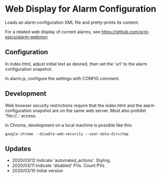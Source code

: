 Web Display for Alarm Configuration
===================================

Loads an alarm configuration XML file and pretty-prints its content.

For a related web display of current alarms, see https://github.com/ornl-epics/alarm-webmon


Configuration
-------------

In index.html, adjust initial text as desired,
then set the 'url' to the alarm configuration snapshot.

In alarm.js, configure the settings with CONFIG comment.


Development
-----------

Web browser security restrictions require that the index.html
and the alarm configuration snapshot are on the same web server.
Most also prohibit 'file://..' access.

In Chrome, development on a local machine is possible like this:

```
google-chrome --disable-web-security --user-data-dir=/tmp
```

Updates
-------

 * 2020/03/12 Indicate 'automated_actions'. Styling.
 * 2020/03/11 Indicate 'disabled' PVs. Count PVs.
 * 2020/03/10 Initial version
